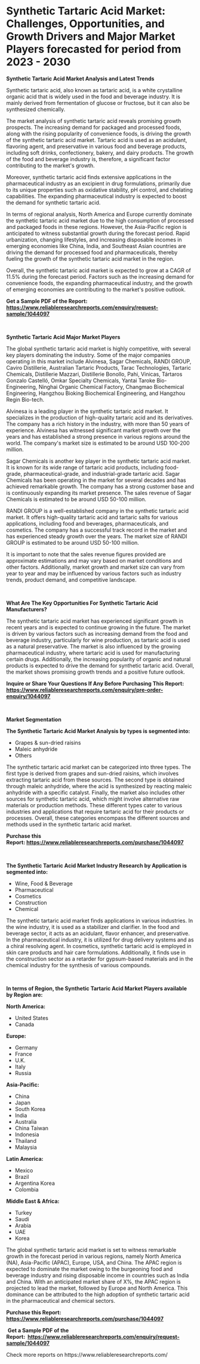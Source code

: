 <p><h1>Synthetic Tartaric Acid Market: Challenges, Opportunities, and Growth Drivers and Major Market Players forecasted for period from 2023 - 2030</h1></p><p><strong>Synthetic Tartaric Acid Market Analysis and Latest Trends</strong></p>
<p><p>Synthetic tartaric acid, also known as tartaric acid, is a white crystalline organic acid that is widely used in the food and beverage industry. It is mainly derived from fermentation of glucose or fructose, but it can also be synthesized chemically.</p><p>The market analysis of synthetic tartaric acid reveals promising growth prospects. The increasing demand for packaged and processed foods, along with the rising popularity of convenience foods, is driving the growth of the synthetic tartaric acid market. Tartaric acid is used as an acidulant, flavoring agent, and preservative in various food and beverage products, including soft drinks, confectionery, bakery, and dairy products. The growth of the food and beverage industry is, therefore, a significant factor contributing to the market's growth.</p><p>Moreover, synthetic tartaric acid finds extensive applications in the pharmaceutical industry as an excipient in drug formulations, primarily due to its unique properties such as oxidative stability, pH control, and chelating capabilities. The expanding pharmaceutical industry is expected to boost the demand for synthetic tartaric acid.</p><p>In terms of regional analysis, North America and Europe currently dominate the synthetic tartaric acid market due to the high consumption of processed and packaged foods in these regions. However, the Asia-Pacific region is anticipated to witness substantial growth during the forecast period. Rapid urbanization, changing lifestyles, and increasing disposable incomes in emerging economies like China, India, and Southeast Asian countries are driving the demand for processed food and pharmaceuticals, thereby fueling the growth of the synthetic tartaric acid market in the region.</p><p>Overall, the synthetic tartaric acid market is expected to grow at a CAGR of 11.5% during the forecast period. Factors such as the increasing demand for convenience foods, the expanding pharmaceutical industry, and the growth of emerging economies are contributing to the market's positive outlook.</p></p>
<p><strong>Get a Sample PDF of the Report:&nbsp; <a href="https://www.reliableresearchreports.com/enquiry/request-sample/1044097">https://www.reliableresearchreports.com/enquiry/request-sample/1044097</a></strong></p>
<p>&nbsp;</p>
<p><strong>Synthetic Tartaric Acid Major Market Players</strong></p>
<p><p>The global synthetic tartaric acid market is highly competitive, with several key players dominating the industry. Some of the major companies operating in this market include Alvinesa, Sagar Chemicals, RANDI GROUP, Caviro Distillerie, Australian Tartaric Products, Tarac Technologies, Tartaric Chemicals, Distillerie Mazzari, Distillerie Bonollo, Pahi, Vinicas, Tártaros Gonzalo Castelló, Omkar Specialty Chemicals, Yantai Taroke Bio-Engineering, Ninghai Organic Chemical Factory, Changmao Biochemical Engineering, Hangzhou Bioking Biochemical Engineering, and Hangzhou Regin Bio-tech.</p><p>Alvinesa is a leading player in the synthetic tartaric acid market. It specializes in the production of high-quality tartaric acid and its derivatives. The company has a rich history in the industry, with more than 50 years of experience. Alvinesa has witnessed significant market growth over the years and has established a strong presence in various regions around the world. The company's market size is estimated to be around USD 100-200 million.</p><p>Sagar Chemicals is another key player in the synthetic tartaric acid market. It is known for its wide range of tartaric acid products, including food-grade, pharmaceutical-grade, and industrial-grade tartaric acid. Sagar Chemicals has been operating in the market for several decades and has achieved remarkable growth. The company has a strong customer base and is continuously expanding its market presence. The sales revenue of Sagar Chemicals is estimated to be around USD 50-100 million.</p><p>RANDI GROUP is a well-established company in the synthetic tartaric acid market. It offers high-quality tartaric acid and tartaric salts for various applications, including food and beverages, pharmaceuticals, and cosmetics. The company has a successful track record in the market and has experienced steady growth over the years. The market size of RANDI GROUP is estimated to be around USD 50-100 million.</p><p>It is important to note that the sales revenue figures provided are approximate estimations and may vary based on market conditions and other factors. Additionally, market growth and market size can vary from year to year and may be influenced by various factors such as industry trends, product demand, and competitive landscape.</p></p>
<p>&nbsp;</p>
<p><strong>What Are The Key Opportunities For Synthetic Tartaric Acid Manufacturers?</strong></p>
<p><p>The synthetic tartaric acid market has experienced significant growth in recent years and is expected to continue growing in the future. The market is driven by various factors such as increasing demand from the food and beverage industry, particularly for wine production, as tartaric acid is used as a natural preservative. The market is also influenced by the growing pharmaceutical industry, where tartaric acid is used for manufacturing certain drugs. Additionally, the increasing popularity of organic and natural products is expected to drive the demand for synthetic tartaric acid. Overall, the market shows promising growth trends and a positive future outlook.</p></p>
<p><strong>Inquire or Share Your Questions If Any Before Purchasing This Report: <a href="https://www.reliableresearchreports.com/enquiry/pre-order-enquiry/1044097">https://www.reliableresearchreports.com/enquiry/pre-order-enquiry/1044097</a></strong></p>
<p>&nbsp;</p>
<p><strong>Market Segmentation</strong></p>
<p><strong>The Synthetic Tartaric Acid Market Analysis by types is segmented into:</strong></p>
<p><ul><li>Grapes & sun-dried raisins</li><li>Maleic anhydride</li><li>Others</li></ul></p>
<p><p>The synthetic tartaric acid market can be categorized into three types. The first type is derived from grapes and sun-dried raisins, which involves extracting tartaric acid from these sources. The second type is obtained through maleic anhydride, where the acid is synthesized by reacting maleic anhydride with a specific catalyst. Finally, the market also includes other sources for synthetic tartaric acid, which might involve alternative raw materials or production methods. These different types cater to various industries and applications that require tartaric acid for their products or processes.  Overall, these categories encompass the different sources and methods used in the synthetic tartaric acid market.</p></p>
<p><strong>Purchase this Report:&nbsp;<a href="https://www.reliableresearchreports.com/purchase/1044097">https://www.reliableresearchreports.com/purchase/1044097</a></strong></p>
<p>&nbsp;</p>
<p><strong>The Synthetic Tartaric Acid Market Industry Research by Application is segmented into:</strong></p>
<p><ul><li>Wine, Food & Beverage</li><li>Pharmaceutical</li><li>Cosmetics</li><li>Construction</li><li>Chemical</li></ul></p>
<p><p>The synthetic tartaric acid market finds applications in various industries. In the wine industry, it is used as a stabilizer and clarifier. In the food and beverage sector, it acts as an acidulant, flavor enhancer, and preservative. In the pharmaceutical industry, it is utilized for drug delivery systems and as a chiral resolving agent. In cosmetics, synthetic tartaric acid is employed in skin care products and hair care formulations. Additionally, it finds use in the construction sector as a retarder for gypsum-based materials and in the chemical industry for the synthesis of various compounds.</p></p>
<p>&nbsp;</p>
<p><strong>In terms of Region, the Synthetic Tartaric Acid Market Players available by Region are:</strong></p>
<p>
    <p> <strong> North America: </strong>
        <ul>
            <li>United States</li>
            <li>Canada</li>
        </ul>
        </p> 
    <p> <strong> Europe: </strong>
        <ul>
            <li>Germany</li>
            <li>France</li>
            <li>U.K.</li>
            <li>Italy</li>
            <li>Russia</li>
        </ul>
        </p> 
    <p> <strong> Asia-Pacific: </strong>
        <ul>
            <li>China</li>
            <li>Japan</li>
            <li>South Korea</li>
            <li>India</li>
            <li>Australia</li>
            <li>China Taiwan</li>
            <li>Indonesia</li>
            <li>Thailand</li>
            <li>Malaysia</li>
        </ul>
        </p> 
    <p> <strong> Latin America: </strong>
        <ul>
            <li>Mexico</li>
            <li>Brazil</li>
            <li>Argentina Korea</li>
            <li>Colombia</li>
        </ul>
        </p> 
    <p> <strong> Middle East & Africa: </strong>
        <ul>
            <li>Turkey</li>
            <li>Saudi</li>
            <li>Arabia</li>
            <li>UAE</li>
            <li>Korea</li>
        </ul>
    </p>
    </p>
<p><p>The global synthetic tartaric acid market is set to witness remarkable growth in the forecast period in various regions, namely North America (NA), Asia-Pacific (APAC), Europe, USA, and China. The APAC region is expected to dominate the market owing to the burgeoning food and beverage industry and rising disposable income in countries such as India and China. With an anticipated market share of X%, the APAC region is projected to lead the market, followed by Europe and North America. This dominance can be attributed to the high adoption of synthetic tartaric acid in the pharmaceutical and chemical sectors.</p></p>
<p><strong>Purchase this Report: <a href="https://www.reliableresearchreports.com/purchase/1044097">https://www.reliableresearchreports.com/purchase/1044097</a></strong></p>
<p>&nbsp;<strong>Get a Sample PDF of the Report:&nbsp;&nbsp;<a href="https://www.reliableresearchreports.com/enquiry/request-sample/1044097">https://www.reliableresearchreports.com/enquiry/request-sample/1044097</a></strong></p>
<p><strong></strong></p>
<p>Check more reports on https://www.reliableresearchreports.com/</p>